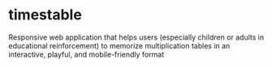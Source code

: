 # timestable
Responsive web application that helps users (especially children or adults in educational reinforcement) to memorize multiplication tables in an interactive, playful, and mobile-friendly format
